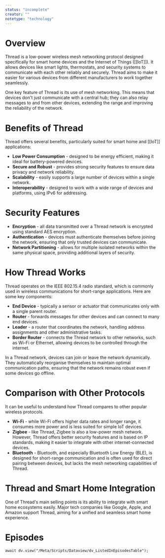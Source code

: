 ```yaml
---
status: "incomplete"
creator: ""
notetype: "technology"
---
```

# Overview
Thread is a low-power wireless mesh networking protocol designed specifically for smart home devices and the Internet of Things ([[IoT]]). It allows devices like smart lights, thermostats, and security systems to communicate with each other reliably and securely. Thread aims to make it easier for various devices from different manufacturers to work together seamlessly.

One key feature of Thread is its use of mesh networking. This means that devices don't just communicate with a central hub; they can also relay messages to and from other devices, extending the range and improving the reliability of the network.

# Benefits of Thread
Thread offers several benefits, particularly suited for smart home and [[IoT]] applications:

- **Low Power Consumption** - designed to be energy efficient, making it ideal for battery-powered devices.
- **Secure and Robust** - provides strong security features to ensure data privacy and network reliability.
- **Scalability** - easily supports a large number of devices within a single network.
- **Interoperability** - designed to work with a wide range of devices and platforms, using IPv6 for addressing.

# Security Features
- **Encryption** - all data transmitted over a Thread network is encrypted using standard AES encryption.
- **Authentication** - devices must authenticate themselves before joining the network, ensuring that only trusted devices can communicate.
- **Network Partitioning** - allows for multiple isolated networks within the same physical space, providing additional layers of security.

# How Thread Works
Thread operates on the IEEE 802.15.4 radio standard, which is commonly used in wireless communications for short-range applications. Here are some key components:

- **End Device** - typically a sensor or actuator that communicates only with a single parent router.
- **Router** - forwards messages for other devices and can connect to many end devices.
- **Leader** - a router that coordinates the network, handling address assignments and other administrative tasks.
- **Border Router** - connects the Thread network to other networks, such as Wi-Fi or Ethernet, allowing devices to be controlled through the internet.

In a Thread network, devices can join or leave the network dynamically. They automatically reorganise themselves to maintain optimal communication paths, ensuring that the network remains robust even if some devices go offline.

# Comparison with Other Protocols
It can be useful to understand how Thread compares to other popular wireless protocols.

- **Wi-Fi** - while Wi-Fi offers higher data rates and longer range, it consumes more power and is less suited for simple IoT devices.
- **Zigbee** - like Thread, Zigbee is also a low-power mesh network. However, Thread offers better security features and is based on IP standards, making it easier to integrate with other internet-connected devices.
- **Bluetooth** - Bluetooth, and especially Bluetooth Low Energy (BLE), is designed for short-range communication and is often used for direct pairing between devices, but lacks the mesh networking capabilities of Thread.

# Thread and Smart Home Integration
One of Thread's main selling points is its ability to integrate with smart home ecosystems easily. Major tech companies like Google, Apple, and Amazon support Thread, aiming for a unified and seamless smart home experience.

# Episodes
```dataviewjs
await dv.view("/Meta/Scripts/Dataview/dv_ListedInEpisodesTable");
```
